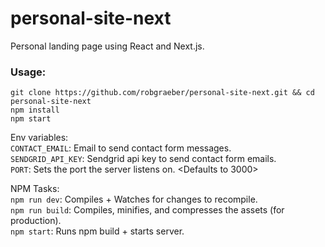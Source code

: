 # personal-site-next

Personal landing page using React and Next.js.

### Usage:

```
git clone https://github.com/robgraeber/personal-site-next.git && cd personal-site-next
npm install
npm start
```

Env variables:  
`CONTACT_EMAIL`: Email to send contact form messages.  
`SENDGRID_API_KEY`: Sendgrid api key to send contact form emails.  
`PORT`: Sets the port the server listens on. <Defaults to 3000>

NPM Tasks:  
`npm run dev`: Compiles + Watches for changes to recompile.  
`npm run build`: Compiles, minifies, and compresses the assets (for production).  
`npm start`: Runs npm build + starts server.
